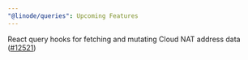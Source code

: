 ```yaml
---
"@linode/queries": Upcoming Features
---
```


React query hooks for fetching and mutating Cloud NAT address data ([#12521](https://github.com/linode/manager/pull/12521))
